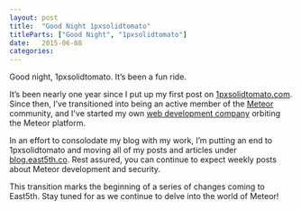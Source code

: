```yaml
---
layout: post
title:  "Good Night 1pxsolidtomato"
titleParts: ["Good Night", "1pxsolidtomato"]
date:   2015-06-08
categories:
---
```


Good night, 1pxsolidtomato. It’s been a fun ride.

It’s been nearly one year since I put up my first post on [1pxsolidtomato.com](1pxsolidtomato.com). Since then, I’ve transitioned into being an active member of the [Meteor](https://www.meteor.com/) community, and I've started my own [web development company](http://www.east5th.co/) orbiting the Meteor platform.

In an effort to consolodate my blog with my work, I’m putting an end to 1pxsolidtomato and moving all of my posts and articles under [blog.east5th.co](http://blog.east5th.co/). Rest assured, you can continue to expect weekly posts about Meteor development and security.

This transition marks the beginning of a series of changes coming to East5th. Stay tuned for as we continue to delve into the world of Meteor!